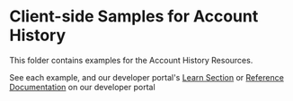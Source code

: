 # Client-side Samples for Account History

This folder contains examples for the Account History Resources. 

 
See each example, and our developer portal's [Learn Section](https://www.developer.saxo/openapi/learn/account-history) or [Reference Documentation](https://www.developer.saxo/openapi/referencedocs/hist) on our developer portal